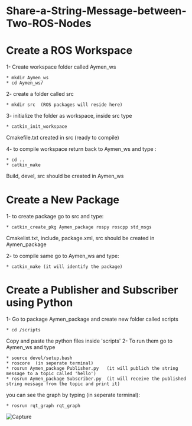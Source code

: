 # Share-a-String-Message-between-Two-ROS-Nodes

# Create a ROS Workspace
1- Create workspace folder called Aymen_ws

    * mkdir Aymen_ws
    * cd Aymen_ws/
    
2- create a folder called src

    * mkdir src  (ROS packages will reside here)
    
3- initialize the folder as workspace, inside src type

    * catkin_init_workspace
    
  Cmakefile.txt created in src (ready to compile)
    
4- to compile workspace return back to Aymen_ws and type :

    * cd ..
    * catkin_make 
    
 Build, devel, src should be created in Aymen_ws
# Create a New Package
1- to create package go to src and type: 

    * catkin_create_pkg Aymen_package rospy roscpp std_msgs
   
  Cmakelist.txt, include, package.xml,	src should be created in Aymen_package
  
2- to compile same go to Aymen_ws and type:

    * catkin_make (it will identify the package)
    
# Create a Publisher and Subscriber using Python
1- Go to package Aymen_package and create new folder called scripts 

    * cd /scripts
Copy and paste the python files inside 'scripts'
2- To run them go to Aymen_ws and type

    * source devel/setup.bash
    * roscore  (in seperate terminal)
    * rosrun Aymen_package Publisher.py   (it will publich the string message to a topic called 'hello')
    * rosrun Aymen_package Subscriber.py  (it will receive the published string message from the topic and print it)
you can see the graph by typing (in seperate terminal):

    * rosrun rqt_graph rqt_graph

![Capture](https://user-images.githubusercontent.com/67188835/86829356-fb31d680-c09c-11ea-9da6-5ea477ad966d.PNG)



